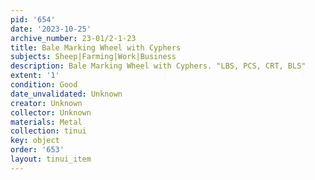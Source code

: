 ```yaml
---
pid: '654'
date: '2023-10-25'
archive_number: 23-01/2-1-23
title: Bale Marking Wheel with Cyphers
subjects: Sheep|Farming|Work|Business
description: Bale Marking Wheel with Cyphers. "LBS, PCS, CRT, BLS"
extent: '1'
condition: Good
date_unvalidated: Unknown
creator: Unknown
collector: Unknown
materials: Metal
collection: tinui
key: object
order: '653'
layout: tinui_item
---
```

